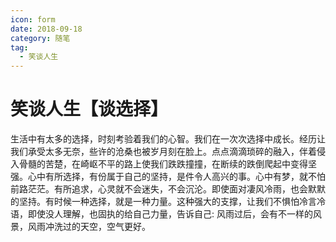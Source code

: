 ```yaml
---
icon: form
date: 2018-09-18
category: 随笔
tag:
  - 笑谈人生
---
```


# 笑谈人生【谈选择】

生活中有太多的选择，时刻考验着我们的心智。我们在一次次选择中成长。经历让我们承受太多无奈，些许的沧桑也被岁月刻在脸上。点点滴滴琐碎的融入，伴着侵入骨髓的苦楚，在崎岖不平的路上使我们跌跌撞撞，在断续的跌倒爬起中变得坚强。心中有所选择，有份属于自己的坚持，是件令人高兴的事。心中有梦，就不怕前路茫茫。有所追求，心灵就不会迷失，不会沉沦。即使面对凄风冷雨，也会默默的坚持。有时候一种选择，就是一种力量。这种强大的支撑，让我们不惧怕冷言冷语，即使没人理解，也固执的给自己力量，告诉自己: 风雨过后，会有不一样的风景，风雨冲洗过的天空，空气更好。
